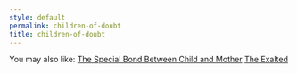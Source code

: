 ```yaml
---
style: default
permalink: children-of-doubt
title: children-of-doubt
---
```

You may also like:
[The Special Bond Between Child and Mother](http://scp-wiki.net/the-special-bond-between-child-and-mother)
[The Exalted](http://scp-wiki.net/the-exalted)